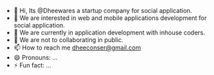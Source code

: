 - 👋 Hi, Its @Dheewares a startup company for social application.
- 👀 We are interested in web and mobile applications development for social application.
- 🌱 We are currently in application development with inhouse coders. 
- 💞️ We are not to collaborating in public.
- 📫 How to reach me dheeconser@gmail.com
- 😄 Pronouns: ...
- ⚡ Fun fact: ...

<!---
Dheewares/Dheewares is a ✨ special ✨ repository because its `README.md` (this file) appears on your GitHub profile.
You can click the Preview link to take a look at your changes.
--->

